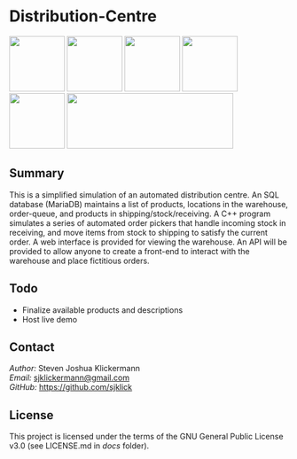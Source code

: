 Distribution-Centre
===================

<p>
<img src="https://www.w3.org/html/logo/downloads/HTML5_Logo.svg" width="100" height="100" />
<img src="https://upload.wikimedia.org/wikipedia/commons/d/d5/CSS3_logo_and_wordmark.svg" width="100" height="100" />
<img src="https://upload.wikimedia.org/wikipedia/commons/9/99/Unofficial_JavaScript_logo_2.svg" width="100" height="100" />
<img src="https://www.php.net/images/logos/new-php-logo.svg" width="100" height=100" /> <!-- Courtesy of Colin Viebrock, Creative Commons Attribution-Share Alike 4.0 International: https://creativecommons.org/licenses/by-sa/4.0/ -->
<img src="https://upload.wikimedia.org/wikipedia/commons/1/18/ISO_C%2B%2B_Logo.svg" width="100" height="100" /> <!-- Courtesy of Jeremy Kratz, The Standard C++ Foundation, https://isocpp.org/home/terms-of-use -->
<img src="https://upload.wikimedia.org/wikipedia/commons/6/68/Mariadb-seal-browntext.svg" width="300" height="100" /> <!-- Courtesy of Mike Zinner of [mariadb.org],  Creative Commons Attribution-Share Alike 3.0 Unported: https://creativecommons.org/licenses/by-sa/3.0/deed.en -->
</p>

Summary
-------

This is a simplified simulation of an automated distribution centre. An SQL database (MariaDB) maintains a list of products, locations in the warehouse, order-queue, and products in shipping/stock/receiving. A C++ program simulates a series of automated order pickers that handle incoming stock in receiving, and move items from stock to shipping to satisfy the current order. A web interface is provided for viewing the warehouse. An API will be provided to allow anyone to create a front-end to interact with the warehouse and place fictitious orders.

Todo
----

- Finalize available products and descriptions
- Host live demo

Contact
-------

*Author:* Steven Joshua Klickermann\
*Email:* sjklickermann@gmail.com\
*GitHub:* https://github.com/sjklick

License
-------

This project is licensed under the terms of the GNU General Public
License v3.0 (see LICENSE.md in *docs* folder).
